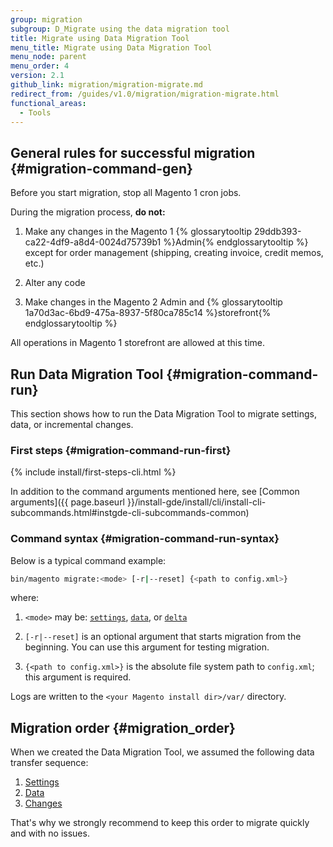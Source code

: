 ```yaml
---
group: migration
subgroup: D_Migrate using the data migration tool
title: Migrate using Data Migration Tool
menu_title: Migrate using Data Migration Tool
menu_node: parent
menu_order: 4
version: 2.1
github_link: migration/migration-migrate.md
redirect_from: /guides/v1.0/migration/migration-migrate.html
functional_areas:
  - Tools
---
```


## General rules for successful migration {#migration-command-gen}

Before you start migration, stop all Magento 1 cron jobs.

During the migration process, **do not:**

1. Make any changes in the Magento 1 {% glossarytooltip 29ddb393-ca22-4df9-a8d4-0024d75739b1 %}Admin{% endglossarytooltip %} except for order management (shipping, creating invoice, credit memos, etc.)

2. Alter any code

3. Make changes in the Magento 2 Admin and {% glossarytooltip 1a70d3ac-6bd9-475a-8937-5f80ca785c14 %}storefront{% endglossarytooltip %}

<div class="bs-callout bs-callout-tip">
  <p>All operations in Magento 1 storefront are allowed at this time.</p>
</div>

## Run Data Migration Tool {#migration-command-run}
This section shows how to run the Data Migration Tool to migrate settings, data, or incremental changes.

### First steps {#migration-command-run-first}

{% include install/first-steps-cli.html %}

In addition to the command arguments mentioned here, see [Common arguments]({{ page.baseurl }}/install-gde/install/cli/install-cli-subcommands.html#instgde-cli-subcommands-common)

### Command syntax {#migration-command-run-syntax}

Below is a typical command example:

```bash
bin/magento migrate:<mode> [-r|--reset] {<path to config.xml>}
```

where:

1. `<mode>` may be: <a href="{{ page.baseurl }}/migration/migration-migrate-settings.html">`settings`</a>, <a href="{{ page.baseurl }}/migration/migration-migrate-data.html">`data`</a>, or <a href="{{ page.baseurl }}/migration/migration-migrate-delta.html">`delta`</a>

2. `[-r|--reset]` is an optional argument that starts migration from the beginning. You can use this argument for testing migration.

3. `{<path to config.xml>}` is the absolute file system path to `config.xml`; this argument is required.

<div class="bs-callout bs-callout-info" id="info">
<span class="glyphicon-class">
  <p>Logs are written to the <code>&lt;your Magento install dir>/var/</code> directory.</p></span>
</div>

## Migration order {#migration_order}

When we created the Data Migration Tool, we assumed the following data transfer sequence:

1.	<a href="{{ page.baseurl }}/migration/migration-migrate-settings.html">Settings</a>
2.	<a href="{{ page.baseurl }}/migration/migration-migrate-data.html">Data</a>
3.	<a href="{{ page.baseurl }}/migration/migration-migrate-delta.html">Changes</a>

That's why we strongly recommend to keep this order to migrate quickly and with no issues.
